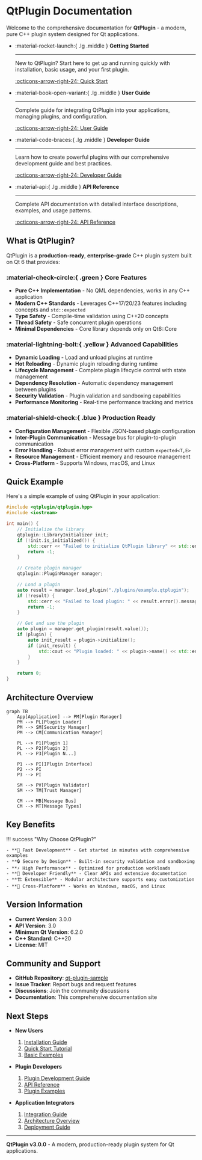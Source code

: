 # QtPlugin Documentation

Welcome to the comprehensive documentation for **QtPlugin** - a modern, pure C++ plugin system designed for Qt applications.

<div class="grid cards" markdown>

- :material-rocket-launch:{ .lg .middle } **Getting Started**

    ---

    New to QtPlugin? Start here to get up and running quickly with installation, basic usage, and your first plugin.

    [:octicons-arrow-right-24: Quick Start](getting-started/quick-start.md)

- :material-book-open-variant:{ .lg .middle } **User Guide**

    ---

    Complete guide for integrating QtPlugin into your applications, managing plugins, and configuration.

    [:octicons-arrow-right-24: User Guide](user-guide/index.md)

- :material-code-braces:{ .lg .middle } **Developer Guide**

    ---

    Learn how to create powerful plugins with our comprehensive development guide and best practices.

    [:octicons-arrow-right-24: Developer Guide](developer-guide/index.md)

- :material-api:{ .lg .middle } **API Reference**

    ---

    Complete API documentation with detailed interface descriptions, examples, and usage patterns.

    [:octicons-arrow-right-24: API Reference](api/index.md)

</div>

## What is QtPlugin?

QtPlugin is a **production-ready**, **enterprise-grade** C++ plugin system built on Qt 6 that provides:

### :material-check-circle:{ .green } Core Features

- **Pure C++ Implementation** - No QML dependencies, works in any C++ application
- **Modern C++ Standards** - Leverages C++17/20/23 features including concepts and `std::expected`
- **Type Safety** - Compile-time validation using C++20 concepts
- **Thread Safety** - Safe concurrent plugin operations
- **Minimal Dependencies** - Core library depends only on Qt6::Core

### :material-lightning-bolt:{ .yellow } Advanced Capabilities

- **Dynamic Loading** - Load and unload plugins at runtime
- **Hot Reloading** - Dynamic plugin reloading during runtime
- **Lifecycle Management** - Complete plugin lifecycle control with state management
- **Dependency Resolution** - Automatic dependency management between plugins
- **Security Validation** - Plugin validation and sandboxing capabilities
- **Performance Monitoring** - Real-time performance tracking and metrics

### :material-shield-check:{ .blue } Production Ready

- **Configuration Management** - Flexible JSON-based plugin configuration
- **Inter-Plugin Communication** - Message bus for plugin-to-plugin communication
- **Error Handling** - Robust error management with custom `expected<T,E>`
- **Resource Management** - Efficient memory and resource management
- **Cross-Platform** - Supports Windows, macOS, and Linux

## Quick Example

Here's a simple example of using QtPlugin in your application:

```cpp
#include <qtplugin/qtplugin.hpp>
#include <iostream>

int main() {
    // Initialize the library
    qtplugin::LibraryInitializer init;
    if (!init.is_initialized()) {
        std::cerr << "Failed to initialize QtPlugin library" << std::endl;
        return -1;
    }

    // Create plugin manager
    qtplugin::PluginManager manager;

    // Load a plugin
    auto result = manager.load_plugin("./plugins/example.qtplugin");
    if (!result) {
        std::cerr << "Failed to load plugin: " << result.error().message << std::endl;
        return -1;
    }

    // Get and use the plugin
    auto plugin = manager.get_plugin(result.value());
    if (plugin) {
        auto init_result = plugin->initialize();
        if (init_result) {
            std::cout << "Plugin loaded: " << plugin->name() << std::endl;
        }
    }

    return 0;
}
```

## Architecture Overview

```mermaid
graph TB
    App[Application] --> PM[Plugin Manager]
    PM --> PL[Plugin Loader]
    PM --> SM[Security Manager]
    PM --> CM[Communication Manager]
    
    PL --> P1[Plugin 1]
    PL --> P2[Plugin 2]
    PL --> P3[Plugin N...]
    
    P1 --> PI[IPlugin Interface]
    P2 --> PI
    P3 --> PI
    
    SM --> PV[Plugin Validator]
    SM --> TM[Trust Manager]
    
    CM --> MB[Message Bus]
    CM --> MT[Message Types]
```

## Key Benefits

!!! success "Why Choose QtPlugin?"

    - **🚀 Fast Development** - Get started in minutes with comprehensive examples
    - **🔒 Secure by Design** - Built-in security validation and sandboxing
    - **⚡ High Performance** - Optimized for production workloads
    - **🔧 Developer Friendly** - Clear APIs and extensive documentation
    - **🏗️ Extensible** - Modular architecture supports easy customization
    - **📱 Cross-Platform** - Works on Windows, macOS, and Linux

## Version Information

- **Current Version**: 3.0.0
- **API Version**: 3.0
- **Minimum Qt Version**: 6.2.0
- **C++ Standard**: C++20
- **License**: MIT

## Community and Support

- **GitHub Repository**: [qt-plugin-sample](https://github.com/example/qt-plugin-sample)
- **Issue Tracker**: Report bugs and request features
- **Discussions**: Join the community discussions
- **Documentation**: This comprehensive documentation site

## Next Steps

<div class="grid cards" markdown>

- **New Users**

    1. [Installation Guide](getting-started/installation.md)
    2. [Quick Start Tutorial](getting-started/quick-start.md)
    3. [Basic Examples](examples/basic-examples.md)

- **Plugin Developers**

    1. [Plugin Development Guide](developer-guide/plugin-development.md)
    2. [API Reference](api/index.md)
    3. [Plugin Examples](examples/index.md)

- **Application Integrators**

    1. [Integration Guide](user-guide/integration.md)
    2. [Architecture Overview](architecture/index.md)
    3. [Deployment Guide](deployment/index.md)

</div>

---

**QtPlugin v3.0.0** - A modern, production-ready plugin system for Qt applications.
